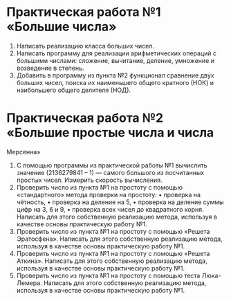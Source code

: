 # Практическая работа №1 «Большие числа»
1. Написать реализацию класса больших чисел.
2. Написать программу для реализации арифметических операций с большими числами:
сложение, вычитание, деление, умножение и возведение в степень.
3. Добавить в программу из пункта №2 функционал сравнение двух больших чисел, поиска
их наименьшего общего кратного (НОК) и наибольшего общего делителя (НОД).


# Практическая работа №2 «Большие простые числа и числа
Мерсенна»
1. С помощью программы из практической работы №1 вычислить значение (2136279841 – 1) —
самого большого из посчитанных простых чисел. Измерить скорость вычисления.
2. Проверить число из пункта №1 на простоту с помощью «стандартного» метода проверки
на простоту:
• проверка на чётность,
• проверка на деление на 5,
• проверка на деление суммы цифр на 3, 6 и 9,
• проверка всех чисел до квадратного корня.
Написать для этого собственную реализацию метода, используя в качестве основы
практическую работу №1.
3. Проверить число из пункта №1 на простоту с помощью «Решета Эратосфена». Написать
для этого собственную реализацию метода, используя в качестве основы практическую
работу №1.
4. Проверить число из пункта №1 на простоту с помощью «Решета Аткина». Написать для
этого собственную реализацию метода, используя в качестве основы практическую работу
№1.
5. Проверить число из пункта №1 на простоту с помощью теста Люка-Лемера. Написать для
этого собственную реализацию метода, используя в качестве основы практическую работу
№1.
